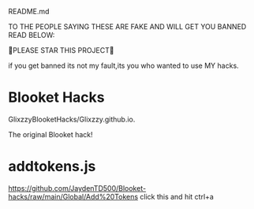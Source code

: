 README.md






             
TO THE PEOPLE SAYING THESE ARE FAKE AND WILL GET YOU BANNED READ BELOW:

🌟PLEASE STAR THIS PROJECT🌟

if you get banned its not my fault,its you who wanted to use MY hacks.
# Blooket Hacks

GlixzzyBlooketHacks/Glixzzy.github.io.

The original Blooket hack!

 
# addtokens.js

https://github.com/JaydenTD500/Blooket-hacks/raw/main/Global/Add%20Tokens click this and hit ctrl+a

